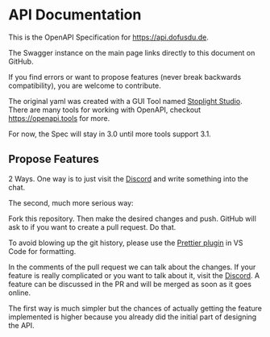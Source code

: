 # API Documentation

This is the OpenAPI Specification for https://api.dofusdu.de.

The Swagger instance on the main page links directly to this document on GitHub.

If you find errors or want to propose features (never break backwards compatibility), you are welcome to contribute.

The original yaml was created with a GUI Tool named [Stoplight Studio](https://stoplight.io). There are many tools for working with OpenAPI, checkout https://openapi.tools for more.

For now, the Spec will stay in 3.0 until more tools support 3.1.

## Propose Features

2 Ways. One way is to just visit the [Discord](https://discord.gg/3EtHskZD8h) and write something into the chat.

The second, much more serious way:

Fork this repository. Then make the desired changes and push. GitHub will ask to if you want to create a pull request. Do that.

To avoid blowing up the git history, please use the [Prettier plugin](https://marketplace.visualstudio.com/items?itemName=esbenp.prettier-vscode) in VS Code for formatting.

In the comments of the pull request we can talk about the changes.
If your feature is really complicated or you want to talk about it, visit the [Discord](https://discord.gg/3EtHskZD8h).
A feature can be discussed in the PR and will be merged as soon as it goes online.

The first way is much simpler but the chances of actually getting the feature implemented is higher because you already did the initial part of designing the API.
